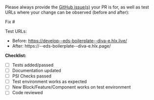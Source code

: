 Please always provide the [GitHub issue(s)](../issues) your PR is for, as well as test URLs where your change can be observed (before and after):

Fix #<gh-issue-id>

Test URLs:

- Before: https://develop--eds-boilerplate--diva-e.hlx.live/ <!-- On dev to main its main -->
- After: https://<branch>--eds-boilerplate--diva-e.hlx.page/ <!-- change <branch> to the branch name  -->

**Checklist:**
- [ ] Tests added/passed
- [ ] Documentation updated
- [ ] PSI Checks passed
- [ ] Test environment works as expected
- [ ] New Block/Feature/Component works on test environment
- [ ] Code reviewed 
